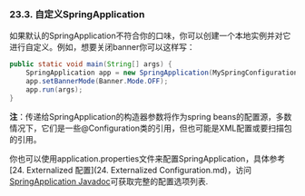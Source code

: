 ### 23.3. 自定义SpringApplication

如果默认的SpringApplication不符合你的口味，你可以创建一个本地实例并对它进行自定义。例如，想要关闭banner你可以这样写：
```java
public static void main(String[] args) {
    SpringApplication app = new SpringApplication(MySpringConfiguration.class);
    app.setBannerMode(Banner.Mode.OFF);
    app.run(args);
}
```
**注**：传递给SpringApplication的构造器参数将作为spring beans的配置源，多数情况下，它们是一些@Configuration类的引用，但也可能是XML配置或要扫描包的引用。

你也可以使用application.properties文件来配置SpringApplication，具体参考[24. Externalized 配置](24. Externalized Configuration.md)，访问[SpringApplication Javadoc](http://docs.spring.io/spring-boot/docs/1.4.1.RELEASE/api/org/springframework/boot/SpringApplication.html)可获取完整的配置选项列表.
